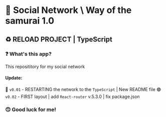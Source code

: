 # 🤖 Social Network \ Way of the samurai 1.0 #

## ♻️ RELOAD PROJECT | TypeScript ##
 
### ❓ What's this app? ###
This reposititory for my social network

#### Update: ####
🔘 `v0.01` - RESTARTING the network to the `TypeScript` | New README file
🟣 `v0.02` - FIRST layout | add `React-router` v.5.3.0 | fix package.json


### 🙃 Good luck for me! ###
